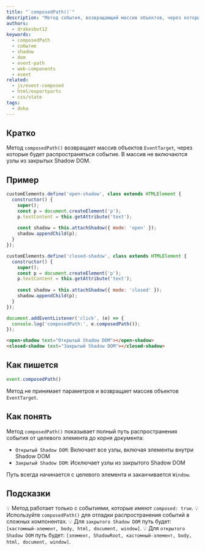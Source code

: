 ```yaml
---
title: "`composedPath()`"
description: "Метод события, возвращающий массив объектов, через которые будет распространяться событие, включая элементы Shadow DOM."
authors:
  - drakesbot12
keywords:
  - composedPath
  - событие
  - shadow
  - dom
  - event-path
  - web-components
  - event
related:
  - js/event-composed
  - html/exportparts
  - css/state
tags:
  - doka
---
```


## Кратко

Метод `composedPath()` возвращает массив объектов `EventTarget`, через которые будет распространяться событие. В массив не включаются узлы из закрытых Shadow DOM.

## Пример

```javascript
customElements.define('open-shadow', class extends HTMLElement {
  constructor() {
    super();
    const p = document.createElement('p');
    p.textContent = this.getAttribute('text');
    
    const shadow = this.attachShadow({ mode: 'open' });
    shadow.appendChild(p);
  }
});

customElements.define('closed-shadow', class extends HTMLElement {
  constructor() {
    super();
    const p = document.createElement('p');
    p.textContent = this.getAttribute('text');
    
    const shadow = this.attachShadow({ mode: 'closed' });
    shadow.appendChild(p);
  }
});

document.addEventListener('click', (e) => {
  console.log('composedPath:', e.composedPath());
});
```

```html
<open-shadow text="Открытый Shadow DOM"></open-shadow>
<closed-shadow text="Закрытый Shadow DOM"></closed-shadow>
```

## Как пишется

```javascript
event.composedPath()
```

Метод не принимает параметров и возвращает массив объектов `EventTarget`.

## Как понять

Метод `composedPath()` показывает полный путь распространения события от целевого элемента до корня документа:

- `Открытый Shadow DOM`: Включает все узлы, включая элементы внутри Shadow DOM
- `Закрытый Shadow DOM`: Исключает узлы из закрытого Shadow DOM

Путь всегда начинается с целевого элемента и заканчивается `Window`.

## Подсказки

💡 Метод работает только с событиями, которые имеют `composed: true`.
💡 Используйте `composedPath()` для отладки распространения событий в сложных компонентах.
💡 Для `закрытого Shadow DOM` путь будет: `[кастомный-элемент, body, html, document, window]`.
💡 Для `открытого Shadow DOM` путь будет: `[элемент, ShadowRoot, кастомный-элемент, body, html, document, window]`.
